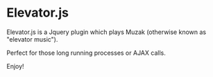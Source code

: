 Elevator.js
===========

Elevator.js is a Jquery plugin which plays Muzak (otherwise known as "elevator music").

Perfect for those long running processes or AJAX calls.

Enjoy!